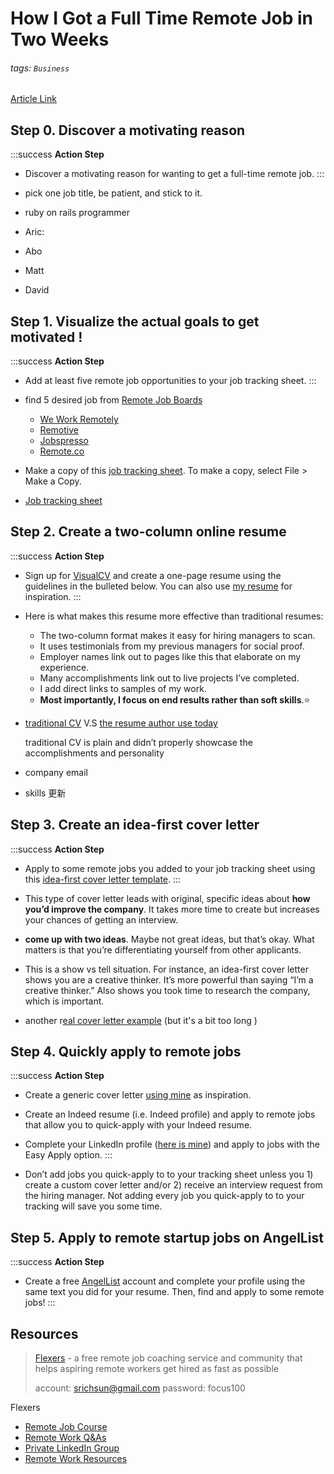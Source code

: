 How I Got a Full Time Remote Job in Two Weeks
===

###### tags: `Business`

[Article Link](https://igotpassion.net/get-remote-job/)

Step 0. Discover a motivating reason
---
:::success
**Action Step**

- Discover a motivating reason for wanting to get a full-time remote job.
:::

- pick one job title, be patient, and stick to it.
- ruby on rails programmer 
- Aric: 
- Abo
- Matt
- David 


Step 1. Visualize the actual goals to get motivated !
---
:::success
**Action Step**

- Add at least five remote job opportunities to your job tracking sheet.
:::

- find 5 desired job from [Remote Job Boards](https://igotpassion.net/remote-job-boards/)
    - [We Work Remotely](https://weworkremotely.com)
    - [Remotive](https://remotive.io/remote-jobs)
    - [Jobspresso](https://jobspresso.co/remote-work/)
    - [Remote.co](https://remote.co/remote-jobs/) 
- Make a copy of this [job tracking sheet](https://docs.google.com/spreadsheets/d/1SkgmoD30DO4wsJYDDnuWMAwNAkewV6dLcVnel1uhC7k/edit#gid=0). To make a copy, select File > Make a Copy.
- [Job tracking sheet](https://docs.google.com/spreadsheets/d/1w21ee-G3t2AhZLqtgimlaXW7JfE7RAmqM_tY7zVkArk/edit?usp=sharing)

Step 2. Create a two-column online resume
---
:::success
**Action Step**

- Sign up for [VisualCV](https://www.visualcv.com/?gspk=Um9iZXJ0R2liYg==&gsxid=72sdRH5Wn0fe&utm_medium=influencer_RobertGibb&utm_source=Growsumo) and create a one-page resume using the guidelines in the bulleted below. You can also use [my resume](https://igotpassion.net/career/resume/) for inspiration.
:::


- Here is what makes this resume more effective than traditional resumes:

    - The two-column format makes it easy for hiring managers to scan.
    - It uses testimonials from my previous managers for social proof.
    - Employer names link out to pages like this that elaborate on my experience.
    - Many accomplishments link out to live projects I’ve completed.
    - I add direct links to samples of my work.
    - **Most importantly, I focus on end results rather than soft skills**.:star:

- [traditional CV](https://drive.google.com/file/d/0B6BahD3pAp2yRWhUdmZRNjFFbHc/view) V.S [the resume author use today](https://igotpassion.net/wp-content/uploads/2020/07/robert-gibb-resume-new.pdf) 

    traditional CV is plain and didn’t properly showcase the accomplishments and personality
    
- company email
- skills 更新
    
    
Step 3. Create an idea-first cover letter
---

:::success
**Action Step**

- Apply to some remote jobs you added to your job tracking sheet using this [idea-first cover letter template](https://docs.google.com/document/d/1we_W7fV67GWQUVwAVEMUMizRmrOqzjmgWTngJGqzoPA/edit#heading=h.vuonta7540ag).
:::

- This type of cover letter leads with original, specific ideas about **how you’d improve the company**. It takes more time to create but increases your chances of getting an interview.

- **come up with two ideas**. Maybe not great ideas, but that’s okay. What matters is that you’re differentiating yourself from other applicants.

- This is a show vs tell situation. For instance, an idea-first cover letter shows you are a creative thinker. It’s more powerful than saying “I’m a creative thinker.” Also shows you took time to research the company, which is important.

- another r[eal cover letter example](https://docs.google.com/document/d/1y4Ss23n_wI2DYAiUlkCqt9FLrX6hETVjyQXzBVnF_Mg/edit) (but it's a bit too long )


Step 4. Quickly apply to remote jobs
---

:::success
**Action Step**


- Create a generic cover letter [using mine](https://docs.google.com/document/d/1462awCEaExx_MziP4_TuY-Egb4Ly5sRFZ2uHF2jl5XA/edit) as inspiration.
- Create an Indeed resume (i.e. Indeed profile) and apply to remote jobs that allow you to quick-apply with your Indeed resume.
- Complete your LinkedIn profile ([here is mine](https://www.linkedin.com/public-profile/in/robert-gibb-iv/?challengeId=AQHLSD1GT44mrQAAAXPb3qUACG-4rG33cZPpnBBUf5bLDrp6LcDt-Mv1O7xNbmwvTSE2xQ_vXUwipVdNC4ypDqO7e3WXrAL9RQ&submissionId=fcc416fa-b11d-2a16-5ff1-e248b5be2f5f)) and apply to jobs with the Easy Apply option.
:::

- Don’t add jobs you quick-apply to to your tracking sheet unless you 1) create a custom cover letter and/or 2) receive an interview request from the hiring manager. Not adding every job you quick-apply to to your tracking will save you some time.



Step 5. Apply to remote startup jobs on AngelList
--

:::success
**Action Step**

- Create a free [AngelList](https://angel.co) account and complete your profile using the same text you did for your resume. Then, find and apply to some remote jobs!
:::


Resources
---

> [Flexers](https://igotpassion.net/flexers/access/) - a free remote job coaching service and community that helps aspiring remote workers get hired as fast as possible
> 
> account: srichsun@gmail.com
password: focus100


Flexers 
- [Remote Job Course](https://igotpassion.net/flexers/remote-job-course/)
- [Remote Work Q&As](https://igotpassion.net/remote-work-questions)
- [Private LinkedIn Group](https://www.linkedin.com/groups/8959315/)
- [Remote Work Resources](https://igotpassion.net/remote-work-resources/)
